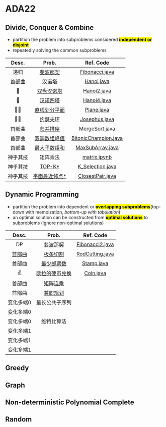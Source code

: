 # ADA22
## Divide, Conquer & Combine
- partition the problem into subproblems considered <mark>**independent or disjoint**</mark>
- repeatedly solving the common subproblems

| Desc. |  Prob.   |  Ref. Code  | 
|:--:|:---:|:---:|
| 递归 |  [斐波那契](https://www.acwing.com/problem/content/19/)   |  [Fibonacci.java](https://github.com/DURUII/ADA22/blob/4f9bfc71e734f5d590f7eb8f4397396af14b1c46/Code/DCC/Fibonacci.java)   | 
| [首部曲](https://mathsisfun.com/games/towerofhanoi.html)|  [汉诺塔](https://www.lanqiao.cn/problems/1512/learning/)   |  [Hanoi.java](https://github.com/DURUII/ADA22/blob/4f9bfc71e734f5d590f7eb8f4397396af14b1c46/Code/DCC/Hanoi.java)   | 
|🥕 |[双盘汉诺塔](https://www.luogu.com.cn/problem/P1096)|[Hanoi2.java](https://github.com/DURUII/ADA22/blob/762b096198902b226fec3edf3df6e425b26ba0cc/Code/DCC/Hanoi2.java)| 
| 👼 |  [汉诺四塔](https://www.acwing.com/problem/content/98/)   |  [Hanoi4.java](https://github.com/DURUII/ADA22/blob/4f9bfc71e734f5d590f7eb8f4397396af14b1c46/Code/DCC/Hanoi4.java)  |  
| 🧑‍🦲 |  [直线划分平面](https://www.luogu.com.cn/problem/T291123)   |  [Plane.java](https://github.com/DURUII/ADA22/blob/cc7f90592931a41438e0ceea8ba477cc9e28e3aa/Code/DCC/Plane.java)   |   
| 🧑‍🦲 |  [约瑟夫环](https://www.luogu.com.cn/problem/T291920)   |  [Josephus.java](https://github.com/DURUII/ADA22/blob/a4300880a9e381aae3ad372186b140fe62db1001/Code/DCC/Josephus.java)   |  
| 首部曲 |  [归并排序](https://www.acwing.com/problem/content/789/)  |   [MergeSort.java](https://github.com/DURUII/ADA22/blob/4f9bfc71e734f5d590f7eb8f4397396af14b1c46/Code/DCC/MergeSort.java)  | 
| 首部曲 |  [双调数组峰值](https://leetcode.cn/problems/peak-index-in-a-mountain-array/)  |  [BitonicChampion.java](https://github.com/DURUII/ADA22/blob/4f9bfc71e734f5d590f7eb8f4397396af14b1c46/Code/DCC/BitonicChampion.java)  |  
| 首部曲 |  [最大子数组和](https://leetcode.cn/problems/maximum-subarray/)  |  [MaxSubArray.java](https://github.com/DURUII/ADA22/blob/4f9bfc71e734f5d590f7eb8f4397396af14b1c46/Code/DCC/MaxSubArray.java)   |  
| 神乎其技 |  矩阵乘法   | [matrix.ipynb](https://github.com/DURUII/ADA22/blob/4f9bfc71e734f5d590f7eb8f4397396af14b1c46/Code/DCC/matrix.ipynb)    |  
| 神乎其技 |  [TOP-K*](https://leetcode.cn/problems/kth-largest-element-in-an-array/)   |  [K_Selection.java](https://github.com/DURUII/ADA22/blob/4f9bfc71e734f5d590f7eb8f4397396af14b1c46/Code/DCC/K_Selection.java)   |  
| 神乎其技 |  [平面最近邻点*](https://www.luogu.com.cn/problem/P1429)   |  [ClosestPair.java](https://github.com/DURUII/ADA22/blob/b6a92dfd278fd5a04a47586ae8f1aba2ee6f6d6a/Code/DCC/ClosestPair.java)   | 

## Dynamic Programming
- partition the problem into dependent
or <mark>**overlapping subproblems**</mark>(top-down with memoization, *bottom-up with tabulation*)
- an optimal solution can be constructed from <mark>**optimal solutions**</mark> to subproblems (ignore non-optimal solutions)

| Desc. |  Prob.   |  Ref. Code  | 
|:--:|:---:|:---:|
| DP| [斐波那契](https://leetcode.cn/problems/fei-bo-na-qi-shu-lie-lcof/)|  [Fibonacci2.java](https://github.com/DURUII/ADA22/blob/199105e3efe3d7dccd164c0314fec00be6f47320/Code/DP/Fibonacci2.java)   | 
|[首部曲](https://www.geeksforgeeks.org/cutting-a-rod-dp-13/)|  [板条切割](https://vjudge.net/problem/Gym-270304F)   | [RodCutting.java](https://github.com/DURUII/ADA22/blob/e8d1a290d248348cceff620e54cf15643d685835/Code/DP/RodCutting.java)    | 
|首部曲| [最少邮票数](https://leetcode.cn/problems/coin-change/)| [Stamp.java](https://github.com/DURUII/ADA22/blob/a5dda449db1a1b9086346726dd971ea12628298c/Code/DP/Stamp.java) | 
|[✌️](http://pe-cn.github.io/31/)|[欧拉的硬币兑换](https://leetcode.cn/problems/coin-change-ii)|[Coin.java](https://github.com/DURUII/ADA22/blob/main/Code/DP/Coin.java) |
|首部曲|  [矩阵连乘](https://vjudge.net/problem/ZOJ-1094)   |     | 
|首部曲|  [兼职规划](https://leetcode.cn/problems/maximum-profit-in-job-scheduling/)   
| 变化多端0 |  最长公共子序列   |     | 
| 变化多端0 |     |     | 
| 变化多端0 |  维特比算法   |     | 
| 变化多端1 |     |     | 
| 变化多端1 |     |     | 
| 变化多端1 |     |     | 

## Greedy

## Graph

## Non-deterministic Polynomial Complete

## Random